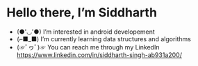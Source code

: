 # Hello there, I’m Siddharth
- (●'◡'●)  I’m interested in android developement
- (⌐■_■)  I’m currently learning data structures and algorithms 
- (☞ﾟヮﾟ)☞ You can reach me through my LinkedIn https://www.linkedin.com/in/siddharth-singh-ab931a200/

<!---
sekocoder/sekocoder is a ✨ special ✨ repository because its `README.md` (this file) appears on your GitHub profile.
You can click the Preview link to take a look at your changes.
--->
